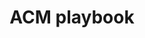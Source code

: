 ---
layout: page
title: ACM playbook
description: Contains detailed information and guidelines for anyone working on the ACM team.
img: assets/img/07-playbook.png
redirect: https://docs.google.com/document/d/1YTqpZRH54Bnn4WJ2nZmjaCoiRtqmrc2w6DdQxe_yLZ8
importance: 7
category: work
---
